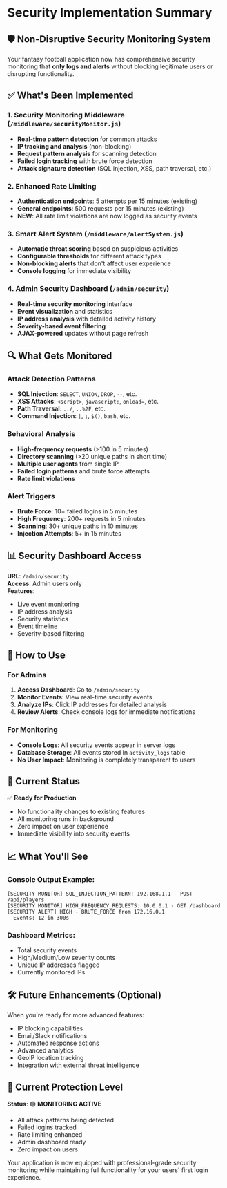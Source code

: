 # Security Implementation Summary

## 🛡️ Non-Disruptive Security Monitoring System

Your fantasy football application now has comprehensive security monitoring that **only logs and alerts** without blocking legitimate users or disrupting functionality.

## ✅ What's Been Implemented

### 1. **Security Monitoring Middleware** (`/middleware/securityMonitor.js`)
- **Real-time pattern detection** for common attacks
- **IP tracking and analysis** (non-blocking)
- **Request pattern analysis** for scanning detection
- **Failed login tracking** with brute force detection
- **Attack signature detection** (SQL injection, XSS, path traversal, etc.)

### 2. **Enhanced Rate Limiting**
- **Authentication endpoints**: 5 attempts per 15 minutes (existing)
- **General endpoints**: 500 requests per 15 minutes (existing)
- **NEW**: All rate limit violations are now logged as security events

### 3. **Smart Alert System** (`/middleware/alertSystem.js`)
- **Automatic threat scoring** based on suspicious activities
- **Configurable thresholds** for different attack types
- **Non-blocking alerts** that don't affect user experience
- **Console logging** for immediate visibility

### 4. **Admin Security Dashboard** (`/admin/security`)
- **Real-time security monitoring** interface
- **Event visualization** and statistics
- **IP address analysis** with detailed activity history
- **Severity-based event filtering**
- **AJAX-powered** updates without page refresh

## 🔍 What Gets Monitored

### Attack Detection Patterns
- **SQL Injection**: `SELECT`, `UNION`, `DROP`, `--`, etc.
- **XSS Attacks**: `<script>`, `javascript:`, `onload=`, etc.
- **Path Traversal**: `../`, `..%2F`, etc.
- **Command Injection**: `|`, `;`, `$()`, `bash`, etc.

### Behavioral Analysis
- **High-frequency requests** (>100 in 5 minutes)
- **Directory scanning** (>20 unique paths in short time)
- **Multiple user agents** from single IP
- **Failed login patterns** and brute force attempts
- **Rate limit violations**

### Alert Triggers
- **Brute Force**: 10+ failed logins in 5 minutes
- **High Frequency**: 200+ requests in 5 minutes  
- **Scanning**: 30+ unique paths in 10 minutes
- **Injection Attempts**: 5+ in 15 minutes

## 📊 Security Dashboard Access

**URL**: `/admin/security`  
**Access**: Admin users only  
**Features**:
- Live event monitoring
- IP address analysis
- Security statistics
- Event timeline
- Severity-based filtering

## 🚀 How to Use

### For Admins
1. **Access Dashboard**: Go to `/admin/security`
2. **Monitor Events**: View real-time security events
3. **Analyze IPs**: Click IP addresses for detailed analysis
4. **Review Alerts**: Check console logs for immediate notifications

### For Monitoring
- **Console Logs**: All security events appear in server logs
- **Database Storage**: All events stored in `activity_logs` table
- **No User Impact**: Monitoring is completely transparent to users

## 🔧 Current Status

✅ **Ready for Production**
- No functionality changes to existing features
- All monitoring runs in background
- Zero impact on user experience
- Immediate visibility into security events

## 📈 What You'll See

### Console Output Example:
```
[SECURITY MONITOR] SQL_INJECTION_PATTERN: 192.168.1.1 - POST /api/players
[SECURITY MONITOR] HIGH_FREQUENCY_REQUESTS: 10.0.0.1 - GET /dashboard
[SECURITY ALERT] HIGH - BRUTE_FORCE from 172.16.0.1
  Events: 12 in 300s
```

### Dashboard Metrics:
- Total security events
- High/Medium/Low severity counts
- Unique IP addresses flagged
- Currently monitored IPs

## 🛠️ Future Enhancements (Optional)

When you're ready for more advanced features:
- IP blocking capabilities
- Email/Slack notifications
- Automated response actions
- Advanced analytics
- GeoIP location tracking
- Integration with external threat intelligence

## 🚦 Current Protection Level

**Status**: 🟢 **MONITORING ACTIVE**
- All attack patterns being detected
- Failed logins tracked
- Rate limiting enhanced
- Admin dashboard ready
- Zero impact on users

Your application is now equipped with professional-grade security monitoring while maintaining full functionality for your users' first login experience.